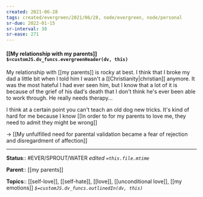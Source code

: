 ```yaml
---
created: 2021-06-28
tags: created/evergreen/2021/06/28, node/evergreen, node/personal
sr-due: 2022-01-15
sr-interval: 38
sr-ease: 271
---
```


#### [[My relationship with my parents]] `$=customJS.dv_funcs.evergreenHeader(dv, this)`

My relationship with [[my parents]] is rocky at best. I think that I broke my dad a little bit when I told him I wasn't a [[Christianity|christian]] anymore. It was the most hateful I had ever seen him, but I know that a lot of it is because of the grief of his dad's death that I don't think he's ever been able to work through. He really needs therapy... 

I think at a certain point you can't teach an old dog new tricks. It's kind of hard for me because I know [[In order to for my parents to love me, they need to admit they might be wrong]]

 -> [[My unfulfilled need for parental validation became a fear of rejection and disregardment of affection]]

---

**Status**:: #EVER/SPROUT/WATER 
*edited `=this.file.mtime`*

**Parent**:: [[my parents]]

**Topics**:: [[self-love]], [[self-hate]], [[love]], [[unconditional love]], [[my emotions]]
*`$=customJS.dv_funcs.outlinedIn(dv, this)`*
